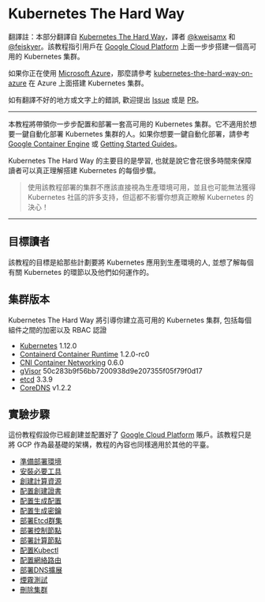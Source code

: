 # Kubernetes The Hard Way

翻譯註：本部分翻譯自 [Kubernetes The Hard Way](https://github.com/kelseyhightower/kubernetes-the-hard-way)，譯者 [@kweisamx](https://github.com/kweisamx) 和 [@feiskyer](https://github.com/feiskyer)。該教程指引用戶在 [Google Cloud Platform](https://cloud.google.com) 上面一步步搭建一個高可用的 Kubernetes 集群。

如果你正在使用 [Microsoft Azure](https://azure.microsoft.com)，那麼請參考 [kubernetes-the-hard-way-on-azure](https://github.com/ivanfioravanti/kubernetes-the-hard-way-on-azure) 在 Azure 上面搭建 Kubernetes 集群。

如有翻譯不好的地方或文字上的錯誤, 歡迎提出 [Issue](https://github.com/feiskyer/kubernetes-handbook) 或是 [PR](https://github.com/feiskyer/kubernetes-handbook)。

---

本教程將帶領你一步步配置和部署一套高可用的 Kubernetes 集群。它不適用於想要一鍵自動化部署 Kubernetes 集群的人。如果你想要一鍵自動化部署，請參考 [Google Container Engine](https://cloud.google.com/container-engine) 或 [Getting Started Guides](https://kubernetes.io/docs/setup/)。

Kubernetes The Hard Way 的主要目的是學習, 也就是說它會花很多時間來保障讀者可以真正理解搭建 Kubernetes 的每個步驟。

> 使用該教程部署的集群不應該直接視為生產環境可用，並且也可能無法獲得 Kubernetes 社區的許多支持，但這都不影響你想真正瞭解 Kubernetes 的決心！

---

## 目標讀者

該教程的目標是給那些計劃要將 Kubernetes 應用到生產環境的人, 並想了解每個有關 Kubernetes 的環節以及他們如何運作的。

## 集群版本

Kubernetes The Hard Way 將引導你建立高可用的 Kubernetes 集群, 包括每個組件之間的加密以及 RBAC 認證

* [Kubernetes](https://github.com/kubernetes/kubernetes) 1.12.0
* [Containerd Container Runtime](https://github.com/containerd/containerd) 1.2.0-rc0
* [CNI Container Networking](https://github.com/containernetworking/cni) 0.6.0
* [gVisor](https://github.com/google/gvisor) 50c283b9f56bb7200938d9e207355f05f79f0d17
* [etcd](https://github.com/coreos/etcd) 3.3.9
* [CoreDNS](https://github.com/coredns/coredns) v1.2.2

## 實驗步驟

這份教程假設你已經創建並配置好了 [Google Cloud Platform](https://cloud.google.com) 賬戶。該教程只是將 GCP 作為最基礎的架構，教程的內容也同樣適用於其他的平臺。

* [準備部署環境](01-prerequisites.md)
* [安裝必要工具](02-client-tools.md)
* [創建計算資源](03-compute-resources.md)
* [配置創建證書](04-certificate-authority.md)
* [配置生成配置](05-kubernetes-configuration-files.md)
* [配置生成密鑰](06-data-encryption-keys.md)
* [部署Etcd群集](07-bootstrapping-etcd.md)
* [部署控制節點](08-bootstrapping-kubernetes-controllers.md)
* [部署計算節點](09-bootstrapping-kubernetes-workers.md)
* [配置Kubectl](10-configuring-kubectl.md)
* [配置網絡路由](11-pod-network-routes.md)
* [部署DNS擴展](12-dns-addon.md)
* [煙霧測試](13-smoke-test.md)
* [刪除集群](14-cleanup.md)
